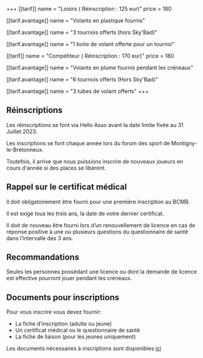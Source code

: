 +++
[[tarif]]
name = "Loisirs ( Réinscription : 125 eur)"
price = 180

  [[tarif.avantage]]
  name = "Volants en plastique fournis"

  [[tarif.avantage]]
  name = "3 tournois offerts (hors Sky'Bad)"

  [[tarif.avantage]]
  name = "1 boite de volant offerte pour un tournoi"

[[tarif]]
name = "Compétiteur ( Réinscription : 170 eur)"
price = 180

  [[tarif.avantage]]
  name = "Volants en plume fournis pendant les créneaux"

  [[tarif.avantage]]
  name = "6 tournois offerts (Hors Sky'Bad)"

  [[tarif.avantage]]
  name = "3 tubes de volant offerts"
+++

## Réinscriptions

Les réinscriptions se font via Hello Asso avant la date limite fixée au 31 Juillet 2023.

Les inscriptions se font chaque année lors du forum des sport de Montigny-le-Bretonneux.

Toutefois, il arrive que nous puissions inscrire de nouveaux joueurs en cours d'année si des places se libèrent.

## Rappel sur le certificat médical

Il doit obligatoirement être fourni pour une première inscription au BCMB.

Il est exigé tous les trois ans, la date de votre dernier certificat.

Il doit de nouveau être fourni lors d’un renouvellement de licence en cas de réponse positive à une ou plusieurs questions du questionnaire de santé dans l’intervalle des 3 ans.

## Recommandations

Seules les personnes possédant une licence ou dont la demande de licence est effective pourront jouer pendant les créneaux.

## Documents pour inscriptions

Pour vous inscrire vous devez fournir:

* La fiche d’inscription (adulte ou jeune)
* Un certificat médical ou le questionnaire de santé
* La fiche de liaison (pour les jeunes uniquement)

Les documents nécessaires à inscriptions sont disponibles [ici](https://bad-montigny.fr/documents_liens/)
